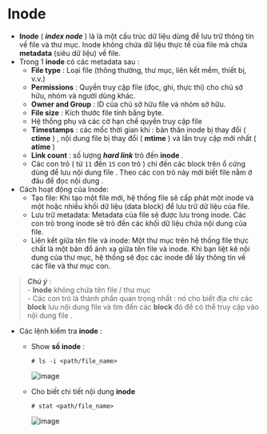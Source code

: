 # Inode
- **Inode** ( ***index node*** ) là  là một cấu trúc dữ liệu dùng để lưu trữ thông tin về file và thư mục. Inode không chứa dữ liệu thực tế của file mà chứa **metadata** (siêu dữ liệu) về file.
- Trong 1 **inode** có các metadata sau :
    - **File type** : Loại file (thông thường, thư mục, liên kết mềm, thiết bị, v.v.) 
    - **Permissions** : Quyền truy cập file (đọc, ghi, thực thi) cho chủ sở hữu, nhóm và người dùng khác.
    - **Owner and Group** : ID của chủ sở hữu file và nhóm sở hữu.
    - **File size** : Kích thước file tính bằng byte.
    - Hệ thống phụ và các cờ hạn chế quyền truy cập file
    - **Timestamps** : các mốc thời gian khi : bản thân inode bị thay đổi ( **ctime** ) , nội dung file bị thay đổi ( **mtime** ) và lần truy cập mới nhất ( **atime** )
    - **Link count** : số lượng ***hard link*** trỏ đến **inode** .
    - Các con trỏ ( từ `11` đến `15` con trỏ ) chỉ đến các block trên ổ cứng dùng để lưu nội dung file . Theo các con trỏ này mới biết file nằm ở đâu để đọc nội dung .
- Cách hoạt động của Inode:
  - Tạo file: Khi tạo một file mới, hệ thống file sẽ cấp phát một inode và một hoặc nhiều khối dữ liệu (data block) để lưu trữ dữ liệu của file.
  - Lưu trữ metadata: Metadata của file sẽ được lưu trong inode. Các con trỏ trong inode sẽ trỏ đến các khối dữ liệu chứa nội dung của file.
  - Liên kết giữa tên file và inode: Một thư mục trên hệ thống file thực chất là một bản đồ ánh xạ giữa tên file và inode. Khi bạn liệt kê nội dung của thư mục, hệ thống sẽ đọc các inode để lấy thông tin về các file và thư mục con.
> ***Chú ý*** :<br> - **Inode** không chứa tên file / thư mục<br>- Các con trỏ là thành phần quan trọng nhất : nó cho biết địa chỉ các **block** lưu nội dung file và tìm đến các **block** đó để có thể truy cập vào nội dung file .
- Các lệnh kiểm tra **inode** :
    - Show **số inode** :
        ```
        # ls -i <path/file_name>
        ```
        ![image](https://github.com/user-attachments/assets/edfc805f-fbb2-4ea9-9573-91c67d6d872e)

    - Cho biết chi tiết nội dung **inode**
        ```
        # stat <path/file_name>
        ```
        ![image](https://github.com/user-attachments/assets/8625aeff-ced1-4762-b0b1-8d51ea05a827)

